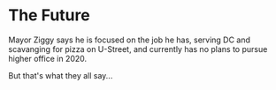 # The Future

Mayor Ziggy says he is focused on the job he has, serving DC and scavanging for pizza on U-Street, and currently has no plans to pursue higher office in 2020.

But that's what they all say...